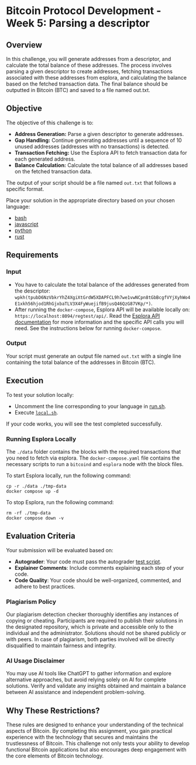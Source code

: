 # Bitcoin Protocol Development - Week 5: Parsing a descriptor

## Overview
In this challenge, you will generate addresses from a descriptor, and calculate the total balance of these addresses.
The process involves parsing a given descriptor to create addresses,
fetching transactions associated with these addresses from esplora,
and calculating the balance based on the fetched transaction data.
The final balance should be outputted in Bitcoin (BTC) and saved to a file named out.txt.

## Objective
The objective of this challenge is to:
- **Address Generation:** Parse a given descriptor to generate addresses.
- **Gap Handling:** Continue generating addresses until a sequence of 10 unused addresses (addresses with no transactions) is detected.
- **Transaction Fetching:** Use the Esplora API to fetch transaction data for each generated address.
- **Balance Calculation:** Calculate the total balance of all addresses based on the fetched transaction data.

The output of your script should be a file named `out.txt` that follows a specific format.

Place your solution in the appropriate directory based on your chosen language:
- [bash](./bash/solution.sh)
- [javascript](./javascript/index.js)
- [python](./python/main.py)
- [rust](./rust/src/main.rs)

## Requirements
### Input
- You have to calculate the total balance of the addresses generated from the descriptor: `wpkh(tpubD6NzVbkrYhZ4XgiXtGrdW5XDAPFCL9h7we1vwNCpn8tGbBcgfVYjXyhWo4E1xkh56hjod1RhGjxbaTLV3X4FyWuejifB9jusQ46QzG87VKp/*)`.
- After running the `docker-compose`, Esplora API will be available locally on: `https://localhost:8094/regtest/api/`. Read the [Esplora API documentation](https://github.com/Blockstream/esplora/blob/master/API.md) for more information and the specific API calls you will need. See the instructions below for running `docker-compose`.

### Output
Your script must generate an output file named `out.txt` with a single line containing the total balance of the addresses in Bitcoin (BTC).

## Execution
To test your solution locally:
- Uncomment the line corresponding to your language in [run.sh](./run.sh).
- Execute [`local.sh`](./local.sh).

If your code works, you will see the test completed successfully.

### Running Esplora Locally
The `./data` folder contains the blocks with the required transactions that you need to fetch via esplora.
The `docker-compose.yaml` file contains the necessary scripts to run a `bitcoind` and `esplora` node with the block files.

To start Esplora locally, run the following command:
```
cp -r ./data ./tmp-data
docker compose up -d
```

To stop Esplora, run the following command:
```
rm -rf ./tmp-data
docker compose down -v
```

## Evaluation Criteria
Your submission will be evaluated based on:
- **Autograder**: Your code must pass the autograder [test script](./test/sanity-checks.spec.ts).
- **Explainer Comments**: Include comments explaining each step of your code.
- **Code Quality**: Your code should be well-organized, commented, and adhere to best practices.

### Plagiarism Policy
Our plagiarism detection checker thoroughly identifies any instances of copying or cheating. Participants are required to publish their solutions in the designated repository, which is private and accessible only to the individual and the administrator. Solutions should not be shared publicly or with peers. In case of plagiarism, both parties involved will be directly disqualified to maintain fairness and integrity.

### AI Usage Disclaimer
You may use AI tools like ChatGPT to gather information and explore alternative approaches, but avoid relying solely on AI for complete solutions. Verify and validate any insights obtained and maintain a balance between AI assistance and independent problem-solving.

## Why These Restrictions?
These rules are designed to enhance your understanding of the technical aspects of Bitcoin. By completing this assignment, you gain practical experience with the technology that secures and maintains the trustlessness of Bitcoin. This challenge not only tests your ability to develop functional Bitcoin applications but also encourages deep engagement with the core elements of Bitcoin technology.